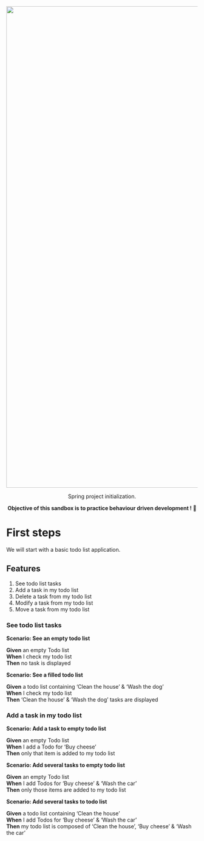 <div align="center"><img width="1265" alt="Capture d’écran 2021-08-29 à 20 17 36" src="https://user-images.githubusercontent.com/25029077/131261334-8307d9ab-5dd5-49c1-9ae0-4489ce217ea8.png"></div>
<p align="center">Spring project initialization.</p>

<p align="center"><b>Objective of this sandbox is to practice behaviour driven development ! 🚀</b></p>

# First steps

We will start with a basic todo list application.

## Features

1. See todo list tasks
2. Add a task in my todo list
3. Delete a task from my todo list
4. Modify a task from my todo list
5. Move a task from my todo list

### See todo list tasks

**Scenario: See an empty todo list**

**Given** an empty Todo list  
**When** I check my todo list  
**Then** no task is displayed  

**Scenario: See a filled todo list**

**Given** a todo list containing ‘Clean the house’ & ‘Wash the dog’  
**When** I check my todo list  
**Then** ‘Clean the house’ & ‘Wash the dog’ tasks are displayed  


### Add a task in my todo list

**Scenario: Add a task to empty todo list**

**Given** an empty Todo list  
**When** I add a Todo for ‘Buy cheese’  
**Then** only that item is added to my todo list  

**Scenario: Add several tasks to empty todo list**

**Given** an empty Todo list  
**When** I add Todos for ‘Buy cheese’ & ‘Wash the car’  
**Then** only those items are added to my todo list  

**Scenario: Add several tasks to todo list**

**Given** a todo list containing ‘Clean the house’  
**When** I add Todos for ‘Buy cheese’ & ‘Wash the car’  
**Then** my todo list is composed of ‘Clean the house’, ‘Buy cheese’  & ‘Wash the car’   